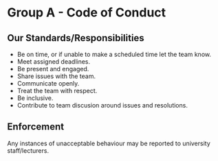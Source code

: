 # Group A - Code of Conduct

## Our Standards/Responsibilities

* Be on time, or if unable to make a scheduled time let the team know.
* Meet assigned deadlines.
* Be present and engaged.
* Share issues with the team.
* Communicate openly.
* Treat the team with respect.
* Be inclusive.
* Contribute to team discusion around issues and resolutions.

## Enforcement

Any instances of unacceptable behaviour may be reported to university staff/lecturers.
